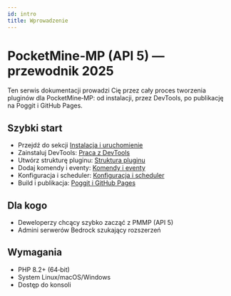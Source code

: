 ```yaml
---
id: intro
title: Wprowadzenie
---
```


# PocketMine‑MP (API 5) — przewodnik 2025

Ten serwis dokumentacji prowadzi Cię przez cały proces tworzenia pluginów dla PocketMine‑MP: od instalacji, przez DevTools, po publikację na Poggit i GitHub Pages.

## Szybki start

- Przejdź do sekcji [Instalacja i uruchomienie](getting-started)
- Zainstaluj DevTools: [Praca z DevTools](devtools)
- Utwórz strukturę pluginu: [Struktura pluginu](plugin-structure)
- Dodaj komendy i eventy: [Komendy i eventy](commands-events)
- Konfiguracja i scheduler: [Konfiguracja i scheduler](config-scheduler)
- Build i publikacja: [Poggit i GitHub Pages](poggit-github)

## Dla kogo

- Deweloperzy chcący szybko zacząć z PMMP (API 5)
- Admini serwerów Bedrock szukający rozszerzeń

## Wymagania

- PHP 8.2+ (64‑bit)
- System Linux/macOS/Windows
- Dostęp do konsoli